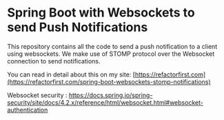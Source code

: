 # Spring Boot with Websockets to send Push Notifications

This repository contains all the code to send a push notification
to a client using websockets. We make use of STOMP protocol over the Websocket connection
to send notifications.

You can read in detail about this on my site: [https://refactorfirst.com](https://refactorfirst.com/spring-boot-websockets-stomp-notifications)

Websocket security : https://docs.spring.io/spring-security/site/docs/4.2.x/reference/html/websocket.html#websocket-authentication